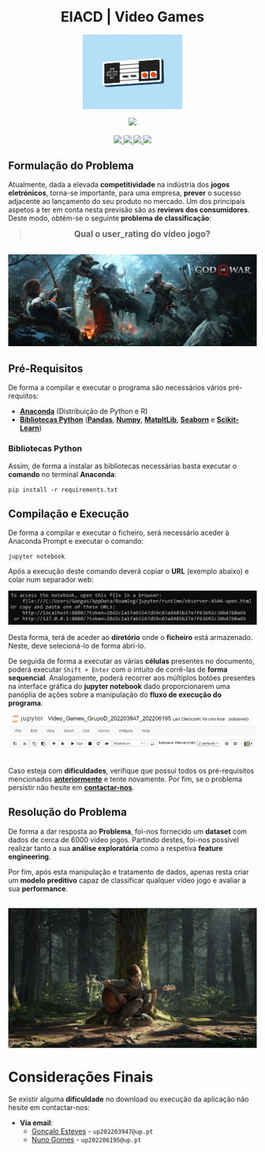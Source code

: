 <div align="center">
    <h1>EIACD | Video Games</h1>
</div>

<p align="center" width="100%">
    <img src="./Video Games/Assets/README/NintendoController.gif" width="40%" />
</p>

<div align="center">
    <a>
        <img src="https://img.shields.io/badge/Made%20with-Jupyter-87CEFA?style=for-the-badge&logo=Jupyter&logoColor=87CEFA">
    </a>
</div>

<br/>

<div align="center">
    <a href="https://github.com/EstevesX10/EIACD-Video-Games/blob/main/LICENSE">
        <img src="https://img.shields.io/github/license/EstevesX10/AI-Decision-Trees-ID3?style=flat&logo=gitbook&logoColor=87CEFA&label=License&color=87CEFA">
    </a>
    <a href="">
        <img src="https://img.shields.io/github/repo-size/EstevesX10/EIACD-Video-Games?style=flat&logo=googlecloudstorage&logoColor=87CEFA&logoSize=auto&label=Repository%20Size&color=87CEFA">
    </a>
    <a href="">
        <img src="https://img.shields.io/github/stars/EstevesX10/EIACD-Video-Games?style=flat&logo=adafruit&logoColor=87CEFA&logoSize=auto&label=Stars&color=87CEFA">
    </a>
    <a href="https://github.com/EstevesX10/EIACD-Video-Games/blob/main/requirements.txt">
        <img src="https://img.shields.io/badge/Dependencies-Requirements.txt-white?style=flat&logo=anaconda&logoColor=87CEFA&logoSize=auto&color=87CEFA"> 
    </a>
</div>

## Formulação do Problema
Atualmente, dada a elevada **competitividade** na indústria dos **jogos eletrónicos**, torna-se importante, para uma empresa, **prever** o sucesso adjacente ao lançamento do seu produto no mercado. Um dos principais aspetos a ter em conta nesta previsão são as **reviews dos consumidores**. Deste modo, obtém-se o seguinte **problema de classificação**: 

>**<div align="center" style="font-size:17px;">
    Qual o user_rating do vídeo jogo?
    </div>**

<br/>

<div align="center">
    <img src="./Video Games/Assets/README/GodOfWar.jpg">
</div>

## Pré-Requisitos
De forma a compilar e executar o programa são necessários vários pré-requiitos:
- **[Anaconda](https://www.anaconda.com/)** (Distribuição de Python e R)
- **[Bibliotecas Python](#bibliotecas-python)** (**[Pandas](https://pandas.pydata.org/pandas-docs/stable/getting_started/install.html)**, **[Numpy](https://numpy.org/install/)**, **[MatpltLib](https://matplotlib.org/stable/users/installing/index.html)**, **[Seaborn](https://seaborn.pydata.org/installing.html)** e **[Scikit-Learn](https://scikit-learn.org/stable/install.html)**)

### Bibliotecas Python

Assim, de forma a instalar as bibliotecas necessárias basta executar o **comando** no terminal **Anaconda**:

    pip install -r requirements.txt

## Compilação e Execução
De forma a compilar e executar o ficheiro, será necessário aceder à Anaconda Prompt e executar o comando:  

    jupyter notebook

Após a execução deste comando deverá copiar o **URL** (exemplo abaixo) e colar num separador web:
 
<div align="center">
    <img src="./Video Games/Assets/README/Anaconda_Prompt_URL.png">
</div>

Desta forma, terá de aceder ao **diretório** onde o **ficheiro** está armazenado. Neste, deve selecioná-lo de forma abri-lo.

De seguida de forma a executar as várias **células** presentes no documento, poderá executar `Shift + Enter` com o intuito de corrê-las de **forma sequencial**. Analogamente, poderá recorrer aos múltiplos botões presentes na interface gráfica do **jupyter notebook** dado proporcionarem uma panóplia de ações sobre a manipulação do **fluxo de execução do programa**.

<div align="center">
    <img src="./Video Games/Assets/README/Jupyter_Notebook_UI.png">
</div>

<br/>

Caso esteja com **dificuldades**, verifique que possui todos os pré-requisitos mencionados **[anteriormente](#pré-requisitos)** e tente novamente. 
Por fim, se o problema persistir não hesite em **[contactar-nos](#considerações-finais)**.

## Resolução do Problema

De forma a dar resposta ao **Problema**, foi-nos fornecido um **dataset** com dados de cerca de 6000 video jogos. Partindo destes, foi-nos possível realizar tanto a sua **análise exploratória** como a respetiva **feature engineering**. 

Por fim, após esta manipulação e tratamento de dados, apenas resta criar um **modelo preditivo** capaz de classificar qualquer vídeo jogo e avaliar a sua **performance**.

<br/>

<div align="center">
    <img src="./Video Games/Assets/README/TheLastOfUs.jpg">
</div>

# Considerações Finais

Se existir alguma **dificuldade** no download ou execução da aplicação não hesite em contactar-nos:
- **Via email**: 
    - [Gonçalo Esteves](https://github.com/EstevesX10) - `up202203947@up.pt`
    - [Nuno Gomes](https://github.com/NightF0x26) - `up202206195@up.pt`
